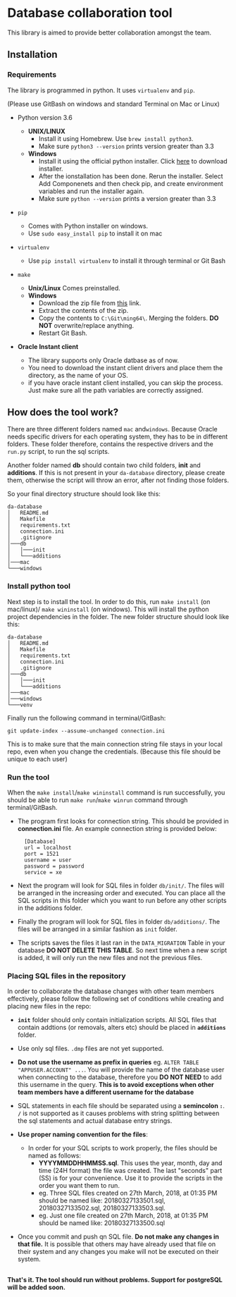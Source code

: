 # Database collaboration tool
This library is aimed to provide better collaboration amongst the team. 

## Installation

### Requirements
The library is programmed in python. It uses `virtualenv` and `pip`.

(Please use GitBash on windows and standard Terminal on Mac or Linux)

* Python version 3.6 
    - **UNIX/LINUX**
        - Install it using Homebrew. Use `brew install python3`.
        - Make sure `python3 --version` prints version greater than 3.3
    - **Windows**
        - Install it using the official python installer. Click [here](https://www.python.org/ftp/python/3.6.5/python-3.6.5-amd64.exe) to download installer.
        - After the ionstallation has been done. Rerun the installer. Select Add Componenets and then check pip, and create environment variables and run the installer again.
        - Make sure `python --version` prints a version greater than 3.3 
* `pip` 
    - Comes with Python installer on windows. 
    - Use `sudo easy_install pip` to install it on mac 
* `virtualenv` 
    - Use `pip install virtualenv` to install it through terminal or Git Bash

* `make`
    - **Unix/Linux** Comes preinstalled.
    - **Windows** 
        - Download the zip file from [this](https://sourceforge.net/projects/ezwinports/files/make-4.2.1-without-guile-w32-bin.zip/download) link.
        - Extract the contents of the zip.
        - Copy the contents to `C:\Git\ming64\`. Merging the folders. **DO NOT** overwrite/replace anything.
        - Restart Git Bash.
* **Oracle Instant client**
    - The library supports only Oracle datbase as of now.
    - You need to download the instant client drivers and place them the directory, as the name of your OS.
    - if you have oracle instant client installed, you can skip the process. Just make sure all the path variables are correctly assigned.

## How does the tool work?

There are three different folders named `mac` and`windows`. Because Oracle needs specific drivers for each operating system, they has to be in different folders. These folder therefore, contains the respective drivers and the `run.py` script, to run the sql scripts.

Another folder named **db** should contain two child folders, **init** and **additions**. If this is not present in your `da-database` directory, please create them, otherwise the script will throw an error, after not finding those folders.

So your final directory structure should look like this:
```
da-database
│   README.md
│   Makefile
│   requirements.txt
│   connection.ini
│   .gitignore
│───db
│   │───init
│   └───additions
│───mac
└───windows
```

### Install python tool
Next step is to install the tool. In order to do this, run `make install` (on mac/linux)/ `make wininstall` (on windows). This will install the python project dependencies in the folder. The new folder structure should look like this:

```
da-database
│   README.md
│   Makefile
│   requirements.txt
│   connection.ini
│   .gitignore
│───db
│   │───init
│   └───additions
│───mac
│───windows
└───venv

```
Finally run the following command in terminal/GitBash:

`git update-index --assume-unchanged connection.ini`

This is to make sure that the main connection string file stays in your local repo, even when you change the credentials. (Because this file should be unique to each user)


### Run the tool

When the `make install`/`make wininstall` command is run successfully, you should be able to run `make run`/`make winrun` command through terminal/GitBash. 

- The program first looks for connection string. This should be provided in **connection.ini** file. An example connection string is provided below:

      
        [Database]
        url = localhost
        port = 1521
        username = user
        password = password
        service = xe
        
- Next the program will look for SQL files in folder `db/init/`. The files will be arranged in the increasing order and executed. You can place all the SQL scripts in this folder which you want to run before any other scripts in the additions folder.

- Finally the program will look for SQL files in folder `db/additions/`. The files will be arranged in a similar fashion as `init` folder.
- The scripts saves the files it last ran in the `DATA_MIGRATION` Table in your database **DO NOT DELETE THIS TABLE**. So next time when a new script is added, it will only run the new files and not the previous files.

### Placing SQL files in the repository

In order to collaborate the database changes with other team members effectively, please follow the following set of conditions while creating and placing new files in the repo:

- **`init`** folder should only contain initialization scripts. All SQL files that contain addtions (or removals, alters etc) should be placed in **`additions`** folder.
- Use only sql files. `.dmp` files are not yet supported.
- **Do not use the username as prefix in queries** eg. `ALTER TABLE "APPUSER.ACCOUNT" ...`. You will provide the name of the database user when connecting to the database, therefore you **DO NOT NEED** to add this username in the query. **This is to avoid exceptions when other team members have a different username for the database**

- SQL statements in each file should be separated using a **semincolon `:`**. **`/`** is not supported as it causes problems with string splitting between the sql statements and actual database entry strings.
- **Use proper naming convention for the files**: 
    -  In order for your SQL scripts to work properly, the files should be named as follows:
        - **YYYYMMDDHHMMSS.sql**. This uses the year, month, day and time (24H format) the file was created. The last "seconds" part (SS) is  for your convenience. Use it to provide the scripts in the order you want them to run. 
        - eg. Three SQL files created on 27th March, 2018, at 01:35 PM should be named like: 20180327133501.sql, 20180327133502.sql, 20180327133503.sql.
        - eg. Just one file created on 27th March, 2018, at 01:35 PM should be named like: 20180327133500.sql
    
- Once you commit and push qn SQL file. **Do not make any changes in that file.** It is possible that others may have already used that file on their system and any changes you make will not be executed on their system.
## 

**That's it. The tool should run without problems. Support for postgreSQL will be added soon.**
